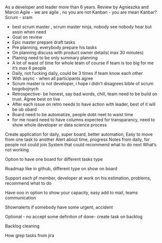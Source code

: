 

As a developer and leader more than 6 years.
Review by Agnieszka and Marcin
Agile - we are agile , no you are not
Kanban - you are mean Kanbar?
Scrum - sram
* best scrum master , scrum master ninja, nobody see nobody hear  but assin when need
* Goal on review 
* Epic master prepare draft tasks
* Pre planning, everybody prepare his tasks
* On planning discuss with product owner details( max 30 minutes)
* Planing need to be only summary planning
* A lot of waist of time for whole team of course if team is too big for me it’s max 6 people
* Daily, not fucking daily, could be 3 times if team know each other
* With async - when all participants agree
* Scrum master is not developer, i hope i didn’t disagrees bible of scrum bogobojnych
* Retrospective- be honest, say bad words, chill, team need to be build on trust. Agree best on live
* After each issue on retro needs to have action with leader, best of it will be ob obard
* Board need to be automatize, people dobt neet to waist time
* for me noard need to have columns expected for transparancy, need to show whole developer or data science process


Create application for daily, super board,
better automation,
Easy to move from one task to another 
Alert about time, progress
Notes from daily, for people not could join
System that could recommend what to do next
What’s not working

Option to have one board for different tasks type


Roadmap like in github, different type on show on board

Support each pf member, developer at work on his estimation, problems, recommend what to do

Have ooo in option to show your capacity, easy add to mail, teams communication 

Shownalerts if somebody have some urgent, accident 

Optional - no accept some definiton of done- create task on backlog

Backlog cleaning


How grep tasks from jira


